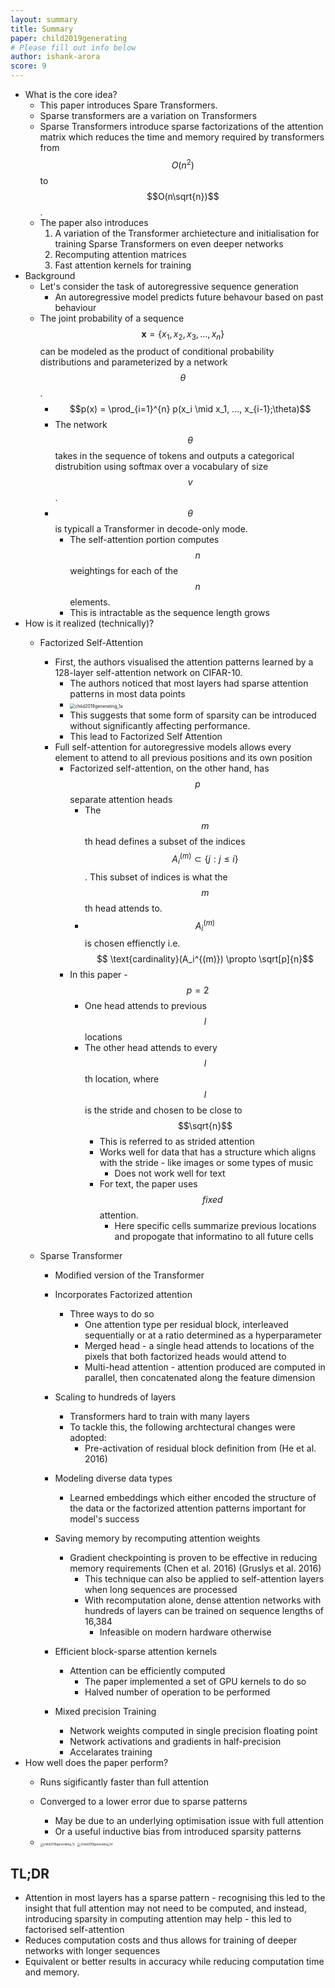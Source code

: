 ```yaml
---
layout: summary
title: Summary
paper: child2019generating
# Please fill out info below
author: ishank-arora
score: 9
---
```


* What is the core idea?
  * This paper introduces Spare Transformers. 
  * Sparse transformers are a variation on Transformers
  * Sparse Transformers introduce sparse factorizations of the attention matrix which reduces the time and memory required by transformers from $$O(n^2)$$ to $$O(n\sqrt{n})$$.
  * The paper also introduces
    1. A variation of the Transformer archietecture and initialisation for training Sparse Transformers on even deeper networks
    2. Recomputing attention matrices
    3. Fast attention kernels for training
* Background
  * Let's consider the task of autoregressive sequence generation
    * An autoregressive model predicts future behavour based on past behaviour
  * The joint probability of a sequence $$\mathbf{x} = \{x_1, x_2, x_3, ..., x_n\}$$ can be modeled as the product of conditional probability distributions and parameterized by a network $$\theta$$.
    * $$p(x) = \prod_{i=1}^{n} p(x_i \mid x_1, ..., x_{i-1};\theta)$$
    * The network $$\theta$$ takes in the sequence of tokens and outputs a categorical distrubition using softmax over a vocabulary of size $$v$$.
    * $$\theta$$ is typicall a Transformer in decode-only mode.
      * The self-attention portion computes $$n$$ weightings for each of the $$n$$ elements. 
      * This is intractable as the sequence length grows
* How is it realized (technically)?
  * Factorized Self-Attention
    * First, the authors visualised the attention patterns learned by a 128-layer self-attention network on CIFAR-10.
      * The authors noticed that most layers had sparse attention patterns in most data points 
      * <img src="child2019generating_1a.png" alt="child2019generating_1a" style="zoom: 50%;" />
      * This suggests that some form of sparsity can be introduced without significantly affecting performance.
      * This lead to Factorized Self Attention
    * Full self-attention for autoregressive models allows every element to attend to all previous positions and its own position
      * Factorized self-attention, on the other hand, has $$p$$ separate attention heads
        * The $$m$$th head defines a subset of the indices $$A_i^{(m)} \subset \{j : j \le i\}$$. This subset of indices is what the $$m$$th head attends to. 
        * $$A_i^{(m)}$$ is chosen effienctly i.e. $$ \text{cardinality}(A_i^{(m)}) \propto \sqrt[p]{n}$$
      * In this paper - $$p=2$$
        * One head attends to previous $$l$$ locations
        * The other head attends to every $$l$$th location, where $$l$$ is the stride and chosen to be close to $$\sqrt{n}$$
          * This is referred to as strided attention
          * Works well for data that has a structure which aligns with the stride - like images or some types of music
            * Does not work well for text
          * For text, the paper uses $$\textit{fixed}$$ attention. 
            * Here specific cells summarize previous locations and propogate that informatino to all future cells
    
  * Sparse Transformer
    * Modified version of the Transformer
    * Incorporates Factorized attention
      * Three ways to do so
        * One attention type per residual block, interleaved sequentially or at a ratio determined as a hyperparameter
        * Merged head - a single head attends to locations of the pixels that both factorized heads would attend to
        * Multi-head attention - attention produced are computed in parallel, then concatenated along the feature dimension
    * Scaling to hundreds of layers
      * Transformers hard to train with many layers
      * To tackle this, the following archtectural changes were adopted:
        * Pre-activation of residual block definition from (He et al. 2016)
    * Modeling diverse data types
      * Learned embeddings which either encoded the structure of the data or the factorized attention patterns important for model's success

    * Saving memory by recomputing attention weights
      * Gradient checkpointing is proven to be effective in reducing memory requirements (Chen et al. 2016) (Gruslys et al. 2016)
        * This technique can also be applied to self-attention layers when long sequences are processed
        * With recomputation alone, dense attention networks with hundreds of layers can be trained on sequence lengths of 16,384
          * Infeasible on modern hardware otherwise 
    * Efficient block-sparse attention kernels
      * Attention can be efficiently computed
        * The paper implemented a set of GPU kernels to do so
        * Halved number of operation to be performed	
    * Mixed precision Training
      * Network weights computed in single precision floating point
      * Network activations and gradients in half-precision 
      * Accelarates training
* How well does the paper perform?
  * Runs sigificantly faster than full attention
  
  * Converged to a lower error due to sparse patterns
  
    * May be due to an underlying optimisation issue with full attention
    * Or a useful inductive bias from introduced sparsity patterns
  
  * <img src="child2019generating_1c.png" alt="child2019generating_1c" style="zoom: 33%;" />
  
    <img src="child2019generating_1d.png" alt="child2019generating_1d" style="zoom: 33%;" />

## TL;DR
* Attention in most layers has a sparse pattern - recognising this led to the insight that full attention may not need to be computed, and instead, introducing sparsity in computing attention may help - this led to factorised self-attention
* Reduces computation costs and thus allows for training of deeper networks with longer sequences
* Equivalent or better results in accuracy while reducing computation time and memory.
